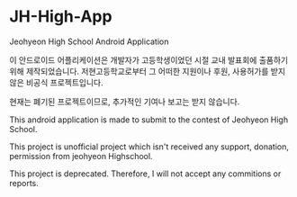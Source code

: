 # JH-High-App
Jeohyeon High School Android Application

이 안드로이드 어플리케이션은 개발자가 고등학생이었던 시절 교내 발표회에 출품하기 위해 제작되었습니다. 저현고등학교로부터 그 어떠한 지원이나 후원, 사용허가를 받지 않은 비공식 프로젝트입니다.

현재는 폐기된 프로젝트이므로, 추가적인 기여나 보고는 받지 않습니다.

This android application is made to submit to the contest of Jeohyeon High School.

This project is unofficial project which isn't received any support, donation, permission from jeohyeon Highschool.

This project is deprecated. Therefore, I will not accept any commitions or reports.
